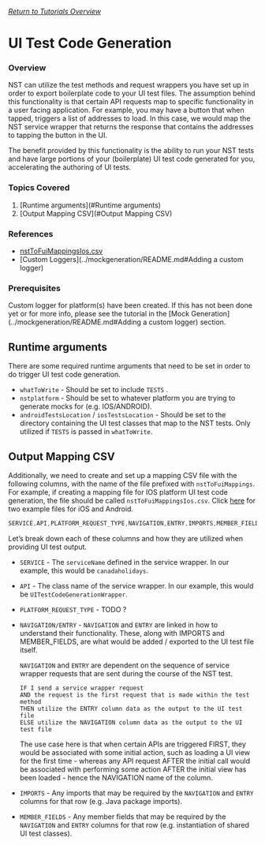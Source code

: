 [_Return to Tutorials Overview_](../../../../../../../../README.md)

# UI Test Code Generation

### Overview

NST can utilize the test methods and request wrappers you have set up in order to export boilerplate code to your UI test files. The assumption behind this functionality is that certain API requests map to specific functionality in a user facing application. For example, you may have a button that when tapped, triggers a list of addresses to load. In this case, we would map the NST service wrapper that returns the response that contains the addresses to tapping the button in the UI.

The benefit provided by this functionality is the ability to run your NST tests and have large portions of your (boilerplate) UI test code generated for you, accelerating the authoring of UI tests.

### Topics Covered

1. [Runtime arguments](#Runtime arguments)
2. [Output Mapping CSV](#Output Mapping CSV)

### References
- [nstToFuiMappingsIos.csv](../../../../../../../test/resources/nstToFuiMappingsIos.csv)
- [Custom Loggers](../mockgeneration/README.md#Adding a custom logger)

### Prerequisites
Custom logger for platform(s) have been created. If this has not been done yet or for more info, please see the tutorial in the [Mock Generation](../mockgeneration/README.md#Adding a custom logger) section.

## Runtime arguments

There are some required runtime arguments that need to be set in order to do trigger UI test code generation.

- `whatToWrite` - Should be set to include `TESTS` .
- `nstplatform` - Should be set to whatever platform you are trying to generate mocks for (e.g. IOS/ANDROID).
- `androidTestsLocation` / `iosTestsLocation` - Should be set to the directory containing the UI test classes that map to the NST tests. Only utilized if `TESTS` is passed in `whatToWrite`.

## Output Mapping CSV

Additionally, we need to create and set up a mapping CSV file with the following columns, with the name of the file prefixed with `nstToFuiMappings`. For example, if creating a mapping file for IOS platform UI test code generation, the file should be called `nstToFuiMappingsIos.csv`. Click [here](../../../../../../../test/resources) for two example files for iOS and Android.

```java
SERVICE,API,PLATFORM_REQUEST_TYPE,NAVIGATION,ENTRY,IMPORTS,MEMBER_FIELDS
```

Let’s break down each of these columns and how they are utilized when providing UI test output.

- `SERVICE` - The `serviceName` defined in the service wrapper. In our example, this would be `canadaholidays`.
- `API` - The class name of the service wrapper. In our example, this would be `UITestCodeGenerationWrapper`.
- `PLATFORM_REQUEST_TYPE` - TODO ?
- `NAVIGATION/ENTRY` - `NAVIGATION` and `ENTRY` are linked in how to understand their functionality. These, along with IMPORTS and MEMBER_FIELDS, are what would be added / exported to the UI test file itself.
    
    `NAVIGATION` and `ENTRY` are dependent on the sequence of service wrapper requests that are sent during the course of the NST test. 
    
    ```
    IF I send a service wrapper request
    AND the request is the first request that is made within the test method
    THEN utilize the ENTRY column data as the output to the UI test file
    ELSE utilize the NAVIGATION column data as the output to the UI test file
    ```
    
    The use case here is that when certain APIs are triggered FIRST, they would be associated with some initial action, such as loading a UI view for the first time - whereas any API request AFTER the initial call would be associated with performing some action AFTER the initial view has been loaded - hence the NAVIGATION name of the column.
    
- `IMPORTS` - Any imports that may be required by the `NAVIGATION` and `ENTRY` columns for that row (e.g. Java package imports).
- `MEMBER_FIELDS` - Any member fields that may be required by the `NAVIGATION` and `ENTRY` columns for that row (e.g. instantiation of shared UI test classes).